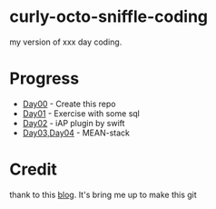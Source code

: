 # curly-octo-sniffle-coding
my version of xxx day coding.
# Progress
+ [Day00](https://github.com/auycro/curly-octo-sniffle-coding/) - Create this repo
+ [Day01](https://github.com/auycro/curly-octo-sniffle-coding/tree/master/Day01) - Exercise with some sql
+ [Day02](https://github.com/auycro/curly-octo-sniffle-coding/tree/master/Day02) - iAP plugin by swift
+ [Day03,Day04](https://github.com/auycro/curly-octo-sniffle-coding/tree/master/Day03) - MEAN-stack

# Credit
thank to this [blog](https://ourcodeblog.com/100daysofcode/). It's bring me up to make this git 
